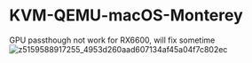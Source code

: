# KVM-QEMU-macOS-Monterey
GPU passthough not work for RX6600, will fix sometime
![z5159588917255_4953d260aad607134af45a04f7c802ec](https://github.com/sonvirgo/KVM-QEMU-macOS-Monterey/assets/10823037/4d33f7f4-5147-4460-9086-255ce867971f)
